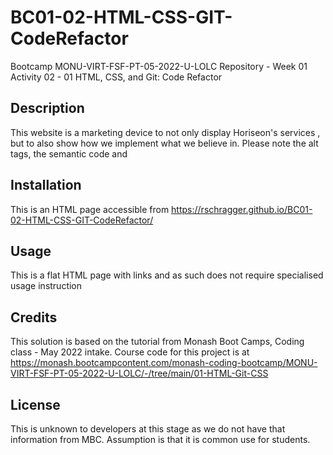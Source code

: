 # BC01-02-HTML-CSS-GIT-CodeRefactor
Bootcamp MONU-VIRT-FSF-PT-05-2022-U-LOLC Repository - Week 01 Activity 02 - 01 HTML, CSS, and Git: Code Refactor

## Description

This website is a marketing device to not only display Horiseon's services , but to also show how we implement what we believe in. 
Please note the alt tags, the semantic code and  


## Installation

This is an HTML page accessible from https://rschragger.github.io/BC01-02-HTML-CSS-GIT-CodeRefactor/

## Usage

This is a flat HTML page with links and as such does not require specialised usage instruction

## Credits

This solution is based on the tutorial from Monash Boot Camps, Coding class - May 2022 intake.
Course code for this project is at https://monash.bootcampcontent.com/monash-coding-bootcamp/MONU-VIRT-FSF-PT-05-2022-U-LOLC/-/tree/main/01-HTML-Git-CSS

## License

This is unknown to developers at this stage as we do not have that information from MBC. Assumption is that it is common use for students.
